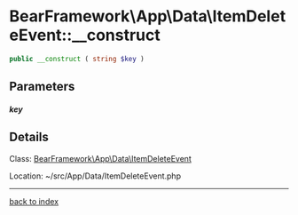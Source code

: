 # BearFramework\App\Data\ItemDeleteEvent::__construct

```php
public __construct ( string $key )
```

## Parameters

##### key

## Details

Class: [BearFramework\App\Data\ItemDeleteEvent](bearframework.app.data.itemdeleteevent.class.md)

Location: ~/src/App/Data/ItemDeleteEvent.php

---

[back to index](index.md)

